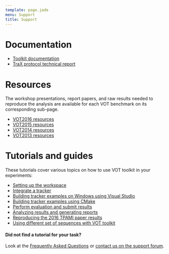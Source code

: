 ```yaml
---
template: page.jade
menu: Support
title: Support
---
```


# Documentation

- [Toolkit documentation](http://box.vicos.si/vot/toolkit/docs/)
- [TraX protocol technical report](http://prints.vicos.si/publications/311/)

# Resources

The workshop presentations, report papers, and raw results needed to reproduce the analysis are available for each VOT benchmark on its corresponding sub-page.

- [VOT2016 resources](/vot2016/results.html)
- [VOT2015 resources](/vot2015/results.html)
- [VOT2014 resources](/vot2014/results.html)
- [VOT2013 resources](/vot2013/results.html)

# Tutorials and guides

These tutorials cover various topics on how to use VOT toolkit in your experiments:

- [Setting up the workspace](workspace.html)
- [Integrate a tracker](integration.html)
- [Building tracker examples on Windows using Visual Studio](visualstudio.html)
- [Building tracker examples using CMake](cmake.html)
- [Perform evaluation and submit results](perfeval.html)
- [Analyzing results and generating reports](analysis.html)
- [Reproducing the 2016 TPAMI paper results](analysis_vot2014.html)
- [Using different set of sequences with VOT toolkit](sequences.html)

<div class="alert alert-info" role="alert">
<div class="icon-left"><i class="glyphicon glyphicon-question-sign hugeicon"></i> </div>
<h4>Did not find a tutorial for your task?</h4>

Look at the [Frequently Asked Questions](faq.html) or <a href="https://groups.google.com/forum/?hl=en#!forum/votchallenge-help"> contact us on the support forum</a>.
</div>


